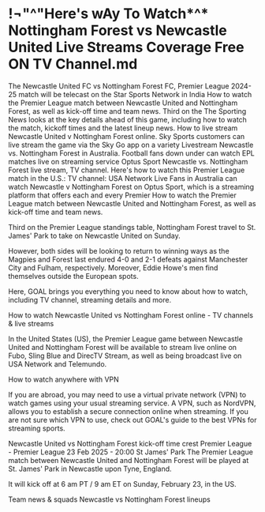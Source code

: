 # !¬"^"Here's wAy To Watch*^* Nottingham Forest vs Newcastle United Live Streams Coverage Free ON TV Channel.md
The Newcastle United FC vs Nottingham Forest FC, Premier League 2024-25 match will be telecast on the Star Sports Network in India
How to watch the Premier League match between Newcastle United and Nottingham Forest, as well as kick-off time and team news. Third on the
The Sporting News looks at the key details ahead of this game, including how to watch the match, kickoff times and the latest lineup news.
How to live stream Newcastle United v Nottingham Forest online. Sky Sports customers can live stream the game via the Sky Go app on a variety
Livestream Newcastle vs. Nottingham Forest in Australia. Football fans down under can watch EPL matches live on streaming service Optus Sport
Newcastle vs. Nottingham Forest live stream, TV channel. Here's how to watch this Premier League match in the U.S.: TV channel: USA Network Live
Fans in Australia can watch Newcastle v Nottingham Forest on Optus Sport, which is a streaming platform that offers each and every Premier
How to watch the Premier League match between Newcastle United and Nottingham Forest, as well as kick-off time and team news.

Third on the Premier League standings table, Nottingham Forest travel to St. James' Park to take on Newcastle United on Sunday.

However, both sides will be looking to return to winning ways as the Magpies and Forest last endured 4-0 and 2-1 defeats against Manchester City and Fulham, respectively. Moreover, Eddie Howe's men find themselves outside the European spots.

Here, GOAL brings you everything you need to know about how to watch, including TV channel, streaming details and more.

How to watch Newcastle United vs Nottingham Forest online - TV channels & live streams

In the United States (US), the Premier League game between Newcastle United and Nottingham Forest will be available to stream live online on Fubo, Sling Blue and DirecTV Stream, as well as being broadcast live on USA Network and Telemundo.

How to watch anywhere with VPN

If you are abroad, you may need to use a virtual private network (VPN) to watch games using your usual streaming service. A VPN, such as NordVPN, allows you to establish a secure connection online when streaming. If you are not sure which VPN to use, check out GOAL's guide to the best VPNs for streaming sports.

Newcastle United vs Nottingham Forest kick-off time
crest
Premier League - Premier League
23 Feb 2025 - 20:00
St James' Park
The Premier League match between Newcastle United and Nottingham Forest will be played at St. James' Park in Newcastle upon Tyne, England.

It will kick off at 6 am PT / 9 am ET on Sunday, February 23, in the US.

Team news & squads
Newcastle vs Nottingham Forest lineups
